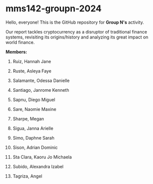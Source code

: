 # mms142-groupn-2024
Hello, everyone! This is the GitHub repository for **Group N's** activity. 

Our report tackles cryptocurrency as a disruptor of traditional finance systems, revisiting its origins/history and analyzing its great impact on world finance.

**Members:**

1. Ruiz, Hannah Jane

2. Ruste, Asleya Faye

3. Salamante, Odessa Danielle

4. Santiago, Janrome Kenneth

5. Sapnu, Diego Miguel

6. Sare, Naomie Maxine

7. Sharpe, Megan

8. Sigua, Janna Arielle

9. Simo, Daphne Sarah

10. Sison, Adrian Dominic

11. Sta Clara, Kaoru Jo Michaela

12. Subido, Alexandra Izabel

13. Tagriza, Angel
